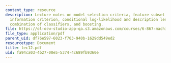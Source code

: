 ```yaml
---
content_type: resource
description: Lecture notes on model selection criteria, feature subset selection,
  information criterion, conditional log-likelihood and description length, regularization,
  combination of classifiers, and boosting.
file: https://ol-ocw-studio-app-qa.s3.amazonaws.com/courses/6-867-machine-learning-fall-2006/fa94ca034b2700e553744c689fb9360e_lec12.pdf
file_type: application/pdf
parent_uid: df76e597-6023-f703-940b-1629dd549ed2
resourcetype: Document
title: lec12.pdf
uid: fa94ca03-4b27-00e5-5374-4c689fb9360e
---
```

